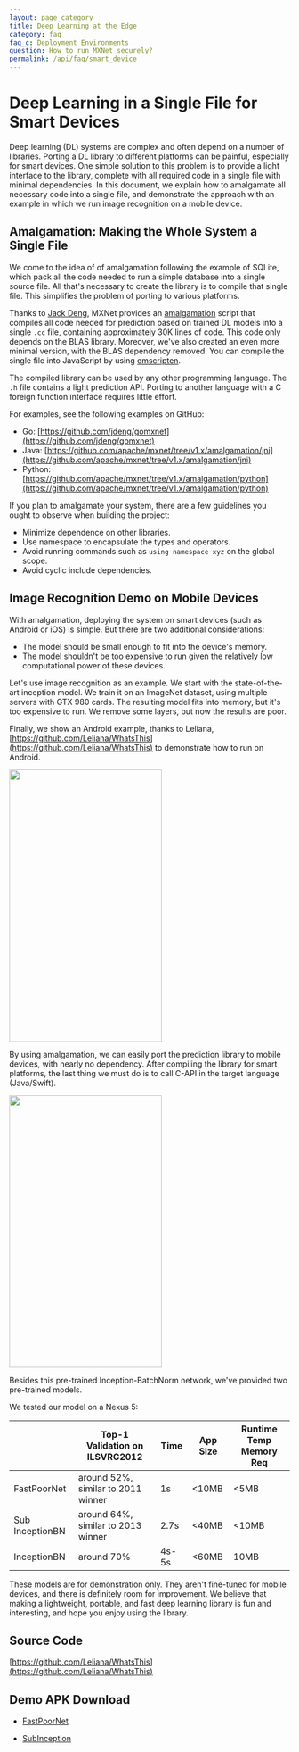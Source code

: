 ```yaml
---
layout: page_category
title: Deep Learning at the Edge
category: faq
faq_c: Deployment Environments
question: How to run MXNet securely?
permalink: /api/faq/smart_device
---
```

<!--- Licensed to the Apache Software Foundation (ASF) under one -->
<!--- or more contributor license agreements.  See the NOTICE file -->
<!--- distributed with this work for additional information -->
<!--- regarding copyright ownership.  The ASF licenses this file -->
<!--- to you under the Apache License, Version 2.0 (the -->
<!--- "License"); you may not use this file except in compliance -->
<!--- with the License.  You may obtain a copy of the License at -->

<!---   http://www.apache.org/licenses/LICENSE-2.0 -->

<!--- Unless required by applicable law or agreed to in writing, -->
<!--- software distributed under the License is distributed on an -->
<!--- "AS IS" BASIS, WITHOUT WARRANTIES OR CONDITIONS OF ANY -->
<!--- KIND, either express or implied.  See the License for the -->
<!--- specific language governing permissions and limitations -->
<!--- under the License. -->

# Deep Learning in a Single File for Smart Devices

Deep learning (DL) systems are complex and often depend on a number of libraries.
Porting a DL library to different platforms can be painful, especially for smart devices.
One simple solution to this problem is to provide a light interface to the library, complete with all required code in a single file with minimal dependencies.
In this document, we explain how to amalgamate all necessary code into a single file,
and demonstrate the approach with an example in which we run image recognition on a mobile device.

## Amalgamation: Making the Whole System a Single File

We come to the idea of of amalgamation following the example of SQLite,
which pack all the code needed to run a simple database into a single source file.
All that's necessary to create the library is to compile that single file.
This simplifies the problem of porting to various platforms.

Thanks to [Jack Deng](https://github.com/jdeng),
MXNet provides an [amalgamation](https://github.com/apache/mxnet/tree/v1.x/amalgamation) script
that compiles all code needed for prediction based on trained DL models into a single `.cc` file,
containing approximately 30K lines of code. This code only depends on the BLAS library.
Moreover, we've also created an even more minimal version,
with the BLAS dependency removed.
You can compile the single file into JavaScript by using [emscripten](https://github.com/kripken/emscripten).

The compiled library can be used by any other programming language.
The `.h` file contains a light prediction API.
Porting to another language with a C foreign function interface requires little effort.

For examples, see the following examples on GitHub:

- Go: [https://github.com/jdeng/gomxnet](https://github.com/jdeng/gomxnet)
- Java: [https://github.com/apache/mxnet/tree/v1.x/amalgamation/jni](https://github.com/apache/mxnet/tree/v1.x/amalgamation/jni)
- Python: [https://github.com/apache/mxnet/tree/v1.x/amalgamation/python](https://github.com/apache/mxnet/tree/v1.x/amalgamation/python)


If you plan to amalgamate your system, there are a few guidelines you ought to observe when building the project:

- Minimize dependence on other libraries.
- Use namespace to encapsulate the types and operators.
- Avoid running commands such as ```using namespace xyz``` on the global scope.
- Avoid cyclic include dependencies.


## Image Recognition Demo on Mobile Devices

With amalgamation, deploying the system on smart devices (such as Android or iOS) is simple. But there are two additional considerations:

- The model should be small enough to fit into the device's memory.
- The model shouldn't be too expensive to run given the relatively low computational power of these devices.

Let's use image recognition as an example.
We start with the state-of-the-art inception model.
We train it on an ImageNet dataset,
using multiple servers with GTX 980 cards.
The resulting model fits into memory,
but it's too expensive to run.
We remove some layers, but now the results are poor.

Finally, we show an Android example, thanks to Leliana, [https://github.com/Leliana/WhatsThis](https://github.com/Leliana/WhatsThis) to demonstrate how to run on Android.

<img src="https://raw.githubusercontent.com/dmlc/web-data/master/mxnet/apk/subinception.png" height="488" width="274">


By using amalgamation, we can easily port the prediction library to mobile devices, with nearly no dependency.
After compiling the library for smart platforms, the last thing we must do is to call C-API in the target language (Java/Swift).

<img src="https://raw.githubusercontent.com/dmlc/web-data/master/mxnet/apk/poolnet.png" height="488" width="274">

Besides this pre-trained Inception-BatchNorm network, we've provided two pre-trained models.

We tested our model on a Nexus 5:


|                  | Top-1 Validation on ILSVRC2012      | Time  | App Size  | Runtime Temp Memory Req |
| ---------------- | ----------------------------------- | ----- | --- | ------------ |
| FastPoorNet      | around 52%, similar to 2011 winner  | 1s    | <10MB    |  <5MB               |
| Sub InceptionBN  | around 64%, similar to 2013 winner  | 2.7s  | <40MB    |  <10MB              |
| InceptionBN      | around 70%                          | 4s-5s | <60MB    | 10MB               |

These models are for demonstration only.
They aren't fine-tuned for mobile devices,
and there is definitely room for improvement.
We believe that making a lightweight, portable,
and fast deep learning library is fun and interesting,
and hope you enjoy using the library.

## Source Code
[https://github.com/Leliana/WhatsThis](https://github.com/Leliana/WhatsThis)


## Demo APK Download

- [FastPoorNet](https://github.com/dmlc/web-data/blob/master/mxnet/apk/fastpoornet.apk?raw=true)


- [SubInception](https://github.com/dmlc/web-data/blob/master/mxnet/apk/subinception.apk?raw=true)

